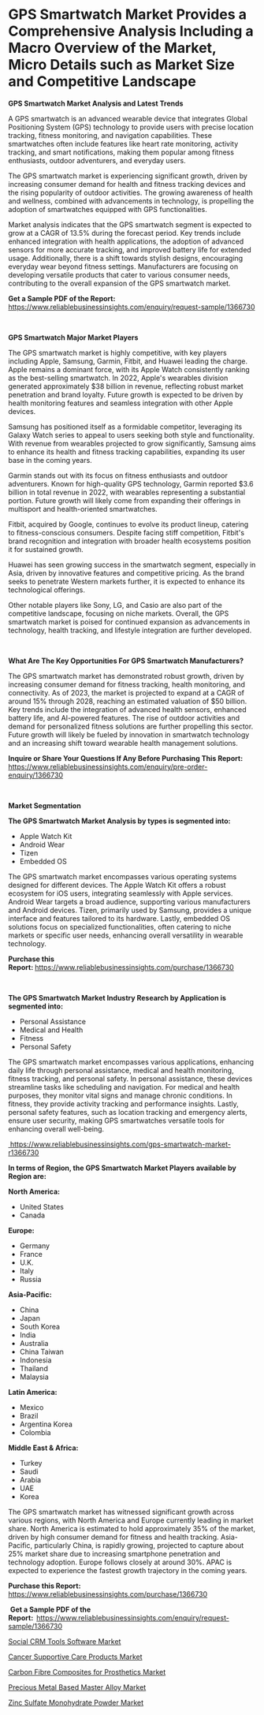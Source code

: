 <p><h1>GPS Smartwatch Market Provides a Comprehensive Analysis Including a Macro Overview of the Market, Micro Details such as Market Size and Competitive Landscape</h1></p><p><strong>GPS Smartwatch Market Analysis and Latest Trends</strong></p>
<p><p>A GPS smartwatch is an advanced wearable device that integrates Global Positioning System (GPS) technology to provide users with precise location tracking, fitness monitoring, and navigation capabilities. These smartwatches often include features like heart rate monitoring, activity tracking, and smart notifications, making them popular among fitness enthusiasts, outdoor adventurers, and everyday users.</p><p>The GPS smartwatch market is experiencing significant growth, driven by increasing consumer demand for health and fitness tracking devices and the rising popularity of outdoor activities. The growing awareness of health and wellness, combined with advancements in technology, is propelling the adoption of smartwatches equipped with GPS functionalities.</p><p>Market analysis indicates that the GPS smartwatch segment is expected to grow at a CAGR of 13.5% during the forecast period. Key trends include enhanced integration with health applications, the adoption of advanced sensors for more accurate tracking, and improved battery life for extended usage. Additionally, there is a shift towards stylish designs, encouraging everyday wear beyond fitness settings. Manufacturers are focusing on developing versatile products that cater to various consumer needs, contributing to the overall expansion of the GPS smartwatch market.</p></p>
<p><strong>Get a Sample PDF of the Report:&nbsp;</strong> <a href="https://www.reliablebusinessinsights.com/enquiry/request-sample/1366730?utm_campaign=97&utm_medium=2&utm_source=Github&utm_content=ia&utm_term=06122024&utm_id=gps-smartwatch">https://www.reliablebusinessinsights.com/enquiry/request-sample/1366730</a></p>
<p>&nbsp;</p>
<p><strong>GPS Smartwatch Major Market Players</strong></p>
<p><p>The GPS smartwatch market is highly competitive, with key players including Apple, Samsung, Garmin, Fitbit, and Huawei leading the charge. Apple remains a dominant force, with its Apple Watch consistently ranking as the best-selling smartwatch. In 2022, Apple's wearables division generated approximately $38 billion in revenue, reflecting robust market penetration and brand loyalty. Future growth is expected to be driven by health monitoring features and seamless integration with other Apple devices.</p><p>Samsung has positioned itself as a formidable competitor, leveraging its Galaxy Watch series to appeal to users seeking both style and functionality. With revenue from wearables projected to grow significantly, Samsung aims to enhance its health and fitness tracking capabilities, expanding its user base in the coming years.</p><p>Garmin stands out with its focus on fitness enthusiasts and outdoor adventurers. Known for high-quality GPS technology, Garmin reported $3.6 billion in total revenue in 2022, with wearables representing a substantial portion. Future growth will likely come from expanding their offerings in multisport and health-oriented smartwatches.</p><p>Fitbit, acquired by Google, continues to evolve its product lineup, catering to fitness-conscious consumers. Despite facing stiff competition, Fitbit's brand recognition and integration with broader health ecosystems position it for sustained growth.</p><p>Huawei has seen growing success in the smartwatch segment, especially in Asia, driven by innovative features and competitive pricing. As the brand seeks to penetrate Western markets further, it is expected to enhance its technological offerings.</p><p>Other notable players like Sony, LG, and Casio are also part of the competitive landscape, focusing on niche markets. Overall, the GPS smartwatch market is poised for continued expansion as advancements in technology, health tracking, and lifestyle integration are further developed.</p></p>
<p>&nbsp;</p>
<p><strong>What Are The Key Opportunities For GPS Smartwatch Manufacturers?</strong></p>
<p><p>The GPS smartwatch market has demonstrated robust growth, driven by increasing consumer demand for fitness tracking, health monitoring, and connectivity. As of 2023, the market is projected to expand at a CAGR of around 15% through 2028, reaching an estimated valuation of $50 billion. Key trends include the integration of advanced health sensors, enhanced battery life, and AI-powered features. The rise of outdoor activities and demand for personalized fitness solutions are further propelling this sector. Future growth will likely be fueled by innovation in smartwatch technology and an increasing shift toward wearable health management solutions.</p></p>
<p><strong>Inquire or Share Your Questions If Any Before Purchasing This Report:</strong> <a href="https://www.reliablebusinessinsights.com/enquiry/pre-order-enquiry/1366730?utm_campaign=97&utm_medium=2&utm_source=Github&utm_content=ia&utm_term=06122024&utm_id=gps-smartwatch">https://www.reliablebusinessinsights.com/enquiry/pre-order-enquiry/1366730</a></p>
<p>&nbsp;</p>
<p><strong>Market Segmentation</strong></p>
<p><strong>The GPS Smartwatch Market Analysis by types is segmented into:</strong></p>
<p><ul><li>Apple Watch Kit</li><li>Android Wear</li><li>Tizen</li><li>Embedded OS</li></ul></p>
<p><p>The GPS smartwatch market encompasses various operating systems designed for different devices. The Apple Watch Kit offers a robust ecosystem for iOS users, integrating seamlessly with Apple services. Android Wear targets a broad audience, supporting various manufacturers and Android devices. Tizen, primarily used by Samsung, provides a unique interface and features tailored to its hardware. Lastly, embedded OS solutions focus on specialized functionalities, often catering to niche markets or specific user needs, enhancing overall versatility in wearable technology.</p></p>
<p><strong>Purchase this Report:&nbsp;</strong><a href="https://www.reliablebusinessinsights.com/purchase/1366730?utm_campaign=97&utm_medium=2&utm_source=Github&utm_content=ia&utm_term=06122024&utm_id=gps-smartwatch">https://www.reliablebusinessinsights.com/purchase/1366730</a></p>
<p>&nbsp;</p>
<p><strong>The GPS Smartwatch Market Industry Research by Application is segmented into:</strong></p>
<p><ul><li>Personal Assistance</li><li>Medical and Health</li><li>Fitness</li><li>Personal Safety</li></ul></p>
<p><p>The GPS smartwatch market encompasses various applications, enhancing daily life through personal assistance, medical and health monitoring, fitness tracking, and personal safety. In personal assistance, these devices streamline tasks like scheduling and navigation. For medical and health purposes, they monitor vital signs and manage chronic conditions. In fitness, they provide activity tracking and performance insights. Lastly, personal safety features, such as location tracking and emergency alerts, ensure user security, making GPS smartwatches versatile tools for enhancing overall well-being.</p></p>
<p><a href="https://www.reliablebusinessinsights.com/gps-smartwatch-market-r1366730?utm_campaign=97&utm_medium=2&utm_source=Github&utm_content=ia&utm_term=06122024&utm_id=gps-smartwatch">&nbsp;https://www.reliablebusinessinsights.com/gps-smartwatch-market-r1366730</a></p>
<p><strong>In terms of Region, the GPS Smartwatch Market Players available by Region are:</strong></p>
<p>
    <p> <strong> North America: </strong>
        <ul>
            <li>United States</li>
            <li>Canada</li>
        </ul>
        </p> 
    <p> <strong> Europe: </strong>
        <ul>
            <li>Germany</li>
            <li>France</li>
            <li>U.K.</li>
            <li>Italy</li>
            <li>Russia</li>
        </ul>
        </p> 
    <p> <strong> Asia-Pacific: </strong>
        <ul>
            <li>China</li>
            <li>Japan</li>
            <li>South Korea</li>
            <li>India</li>
            <li>Australia</li>
            <li>China Taiwan</li>
            <li>Indonesia</li>
            <li>Thailand</li>
            <li>Malaysia</li>
        </ul>
        </p> 
    <p> <strong> Latin America: </strong>
        <ul>
            <li>Mexico</li>
            <li>Brazil</li>
            <li>Argentina Korea</li>
            <li>Colombia</li>
        </ul>
        </p> 
    <p> <strong> Middle East & Africa: </strong>
        <ul>
            <li>Turkey</li>
            <li>Saudi</li>
            <li>Arabia</li>
            <li>UAE</li>
            <li>Korea</li>
        </ul>
    </p>
    </p>
<p><p>The GPS smartwatch market has witnessed significant growth across various regions, with North America and Europe currently leading in market share. North America is estimated to hold approximately 35% of the market, driven by high consumer demand for fitness and health tracking. Asia-Pacific, particularly China, is rapidly growing, projected to capture about 25% market share due to increasing smartphone penetration and technology adoption. Europe follows closely at around 30%. APAC is expected to experience the fastest growth trajectory in the coming years.</p></p>
<p><strong>Purchase this Report: </strong><a href="https://www.reliablebusinessinsights.com/purchase/1366730?utm_campaign=97&utm_medium=2&utm_source=Github&utm_content=ia&utm_term=06122024&utm_id=gps-smartwatch">https://www.reliablebusinessinsights.com/purchase/1366730</a></p>
<p>&nbsp;<strong>Get a Sample PDF of the Report:&nbsp;&nbsp;</strong><a href="https://www.reliablebusinessinsights.com/enquiry/request-sample/1366730?utm_campaign=97&utm_medium=2&utm_source=Github&utm_content=ia&utm_term=06122024&utm_id=gps-smartwatch">https://www.reliablebusinessinsights.com/enquiry/request-sample/1366730</a></p>
<p><strong></strong></p>
<p><p><a href="https://issuu.com/reportprime-2/docs/social-crm-tools-software-market-size-2030.pptx?utm_campaign=97&utm_medium=2&utm_source=Github&utm_content=ia&utm_term=06122024&utm_id=gps-smartwatch">Social CRM Tools Software Market</a></p><p><a href="https://www.linkedin.com/pulse/influencing-factors-cancer-supportive-care-products-market-usmue?utm_campaign=97&utm_medium=2&utm_source=Github&utm_content=ia&utm_term=06122024&utm_id=gps-smartwatch">Cancer Supportive Care Products Market</a></p><p><a href="https://www.linkedin.com/pulse/carbon-fibre-composites-prosthetics-market-research-report-cm4ce?utm_campaign=97&utm_medium=2&utm_source=Github&utm_content=ia&utm_term=06122024&utm_id=gps-smartwatch">Carbon Fibre Composites for Prosthetics Market</a></p><p><a href="https://github.com/stephaniwo144/Market-Research-Report-List-1/blob/main/precious-metal-based-master-alloy-market.md?utm_campaign=97&utm_medium=2&utm_source=Github&utm_content=ia&utm_term=06122024&utm_id=gps-smartwatch">Precious Metal Based Master Alloy Market</a></p><p><a href="https://issuu.com/reportprime-2/docs/zinc-sulfate-monohydrate-powder-market-size-2030.p?utm_campaign=97&utm_medium=2&utm_source=Github&utm_content=ia&utm_term=06122024&utm_id=gps-smartwatch">Zinc Sulfate Monohydrate Powder Market</a></p></p>